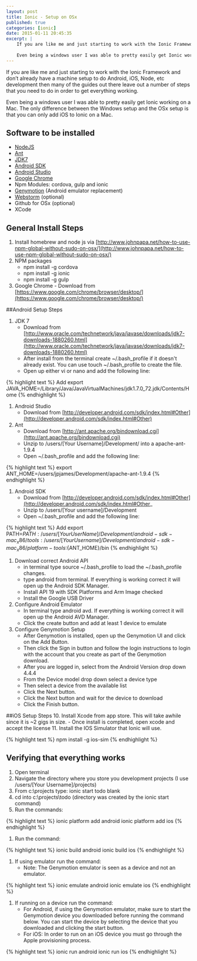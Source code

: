 ```yaml
---
layout: post
title: Ionic - Setup on OSx
published: true
categories: [ionic]
date: 2015-01-11 20:45:35
excerpt: | 
    If you are like me and just starting to work with the Ionic Framework and don’t already have a machine setup to do Android, iOS, Node, etc development then many of the guides out there leave out a number of steps that you need to do in order to get everything working.
    
    Even being a windows user I was able to pretty easily get Ionic working on a Mac.  The only difference between the Windows setup and the OSx setup is that you can only add iOS to Ionic on a Mac.  
---
```


If you are like me and just starting to work with the Ionic Framework and don’t already have a machine setup to do Android, iOS, Node, etc development then many of the guides out there leave out a number of steps that you need to do in order to get everything working.

Even being a windows user I was able to pretty easily get Ionic working on a Mac.  The only difference between the Windows setup and the OSx setup is that you can only add iOS to Ionic on a Mac.  

## Software to be installed

- [NodeJS](https://nodejs.org)
- [Ant](https://chocolatey.org/packages/ant)
- [JDK7](https://chocolatey.org/packages/jdk7)
- [Android SDK](https://chocolatey.org/packages/android-sdk)
- [Android Studio](https://chocolatey.org/packages/AndroidStudio)
- [Google Chrome](https://chocolatey.org/packages/GoogleChrome)
- Npm Modules: cordova, gulp and ionic
- [Genymotion](https://www.genymotion.com/) (Android emulator replacement)
- [Webstorm](https://www.jetbrains.com/webstorm/) (optional)
- Github for OSx (optional)
- XCode

## General Install Steps
1. Install homebrew and node js via [http://www.johnpapa.net/how-to-use-npm-global-without-sudo-on-osx/](http://www.johnpapa.net/how-to-use-npm-global-without-sudo-on-osx/)
1. NPM packages
	- npm install -g cordova
	- npm install -g ionic
    - npm install -g gulp
1. Google Chrome
    	- Download from [https://www.google.com/chrome/browser/desktop/](https://www.google.com/chrome/browser/desktop/)

##Android Setup Steps
1. JDK 7
	- Download from [http://www.oracle.com/technetwork/java/javase/downloads/jdk7-downloads-1880260.html](http://www.oracle.com/technetwork/java/javase/downloads/jdk7-downloads-1880260.html)
	- After install from the terminal create ~/.bash_profile if it doesn't already exist.  You can use touch ~/.bash_profile to create the file.
    - Open up either vi or nano and add the following line:    

{% highlight  text %}
Add export JAVA_HOME=/Library/Java/JavaVirtualMachines/jdk1.7.0_72.jdk/Contents/Home
{% endhighlight %}

1. Android Studio
	- Download from [http://developer.android.com/sdk/index.html#Other](http://developer.android.com/sdk/index.html#Other)
1. Ant
	- Download from [http://ant.apache.org/bindownload.cgi](http://ant.apache.org/bindownload.cgi)
    - Unzip to /users/[Your Username]/Development/ into a apache-ant-1.9.4
    - Open ~/.bash_profile and add the following line:

{% highlight  text %}
export ANT_HOME=/users/jpjames/Development/apache-ant-1.9.4
{% endhighlight %}

1. Android SDK
	* Download from [http://developer.android.com/sdk/index.html#Other](http://developer.android.com/sdk/index.html#Other_
    - Unzip to /users/[Your username]/Development
	- Open ~/.bash_profile and add the following line:

{% highlight  text %}
Add export PATH=${PATH}:/users/[Your UserName]/Development/android-sdk-mac_x86/tools:/users/[Your Username]/Development/android-sdk-mac_x86/platform-tools:${ANT_HOME}/bin
{% endhighlight %}

1. Download correct Android API
	- in terminal type source ~/.bash_profile to load the ~/.bash_profile changes.
    - type android from terminal.  If everything is working correct it will open up the Android SDK Manager.
	- Install API 19  with SDK Platforms and Arm Image checked
	- Install the Google USB Driver 
1. Configure Android Emulator
	* In terminal type android avd.  If everything is working correct it will open up the Android AVD Manager.
	* Click the create button and add at least 1 device to emulate
1. Configure Genymotion Setup
    *  After Genymotion is installed, open up the Genymotion UI and click on the Add Button.
    * Then click the Sign in button and follow the login instructions to login with the account that you create as part of the Genymotion download.
    * After you are logged in, select from the Android Version drop down 4.4.4
    * From the Device model drop down select a device type
    * Then select a device from the available list
    * Click the Next button.
    * Click the Next button and wait for the device to download
    * Click the Finish button.

##iOS Setup Steps
10. Install Xcode from app store.  This will take awhile since it is ~2 gigs in size.
	- Once install is completed, open xcode and accept the license
11. Install the IOS Simulator that Ionic will use.

{% highlight  text %}
npm install -g ios-sim
{% endhighlight %}

## Verifying that everything works


1. Open terminal
1. Navigate the directory where you store you development projects (I use /users/[Your Username]/projects)
1. From c:\projects type: ionic start todo blank
1. cd into c:\projects\todo  (directory was created by the ionic start command)
1. Run the commands:

{% highlight  text %}
ionic platform add android
ionic platform add ios
{% endhighlight %}

1. Run the command:

{% highlight  text %}
ionic build android
ionic build ios
{% endhighlight %}

1. If using emulator run the command:
    * Note: The Genymotion emulator is seen as a device and not an emulator.

{% highlight  text %}
ionic emulate android
ionic emulate ios
{% endhighlight %}

1. If running on a device run the command:
    * For Android, if using the Genymotion emulator, make sure to start the Genymotion device you downloaded before running the command below.  You can start the device by selecting the device that you downloaded and clicking the start button.
    * For iOS: In order to run on an iOS device you must go through the Apple provisioning process.

{% highlight  text %}
ionic run android
ionic run ios
{% endhighlight %}
